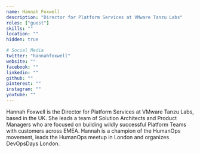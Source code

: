 ```yaml
---
name: Hannah Foxwell
description: "Director for Platform Services at VMware Tanzu Labs"
roles: ["guest"]
skills: ""
location: ""
hidden: true

# Social Media
twitter: "hannahfoxwell"
website: ""
facebook: ""
linkedin: ""
github: ""
pinterest: ""
instagram: ""
youtube: ""
---
```

<!-- markdownlint-disable MD041-->
Hannah Foxwell is the Director for Platform Services at VMware Tanzu Labs, based in the UK. She leads a team of Solution Architects and Product Managers who are focused on building wildly successful Platform Teams with customers across EMEA. Hannah is a champion of the HumanOps movement, leads the HumanOps meetup in London and organizes DevOpsDays London.

<!--more-->
